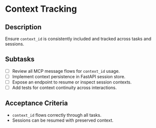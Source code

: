 # Context Tracking

## Description
Ensure `context_id` is consistently included and tracked across tasks and sessions.

## Subtasks
- [ ] Review all MCP message flows for `context_id` usage.
- [ ] Implement context persistence in FastAPI session store.
- [ ] Expose an endpoint to resume or inspect session contexts.
- [ ] Add tests for context continuity across interactions.

## Acceptance Criteria
- `context_id` flows correctly through all tasks.
- Sessions can be resumed with preserved context.